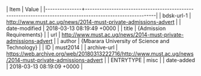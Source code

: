 | Item          | Value                                                                                                     |
|---------------+-----------------------------------------------------------------------------------------------------------|
| bdsk-url-1    | http://www.must.ac.ug/news/2014-must-private-admissions-advert                                            |
| date-modified | 2018-03-13 08:19:49 +0000                                                                                 |
| title         | {Admission Requirements}                                                                                  |
| url           | http://www.must.ac.ug/news/2014-must-private-admissions-advert                                            |
| author        | {Mbarara University of Science and Technology}                                                            |
| ID            | must2014                                                                                                  |
| archive-url   | https://web.archive.org/web/20180313222716/http://www.must.ac.ug/news/2014-must-private-admissions-advert |
| ENTRYTYPE     | misc                                                                                                      |
| date-added    | 2018-03-13 08:19:09 +0000                                                                                 |